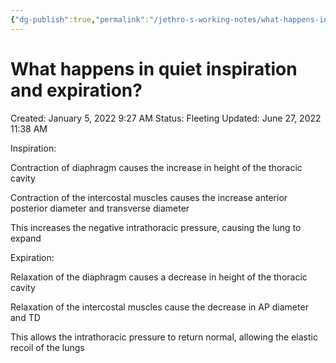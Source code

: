 ```yaml
---
{"dg-publish":true,"permalink":"/jethro-s-working-notes/what-happens-in-quiet-inspiration-and-expiration/","dgPassFrontmatter":true}
---
```



# What happens in quiet inspiration and expiration?

Created: January 5, 2022 9:27 AM
Status: Fleeting
Updated: June 27, 2022 11:38 AM

Inspiration:

Contraction of diaphragm causes the increase in height of the thoracic cavity

Contraction of the intercostal muscles causes the increase anterior posterior diameter and transverse diameter 

This increases the negative intrathoracic pressure, causing the lung to expand

Expiration:

Relaxation of the diaphragm causes a decrease in height of the thoracic cavity

Relaxation of the intercostal muscles cause the decrease in AP diameter and TD

This allows the intrathoracic pressure to return normal, allowing the elastic recoil of the lungs